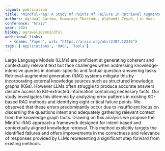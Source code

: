 ```yaml
---
layout: publication
title: "Mindful-rag: A Study Of Points Of Failure In Retrieval Augmented Generation"
authors: Agrawal Garima, Kumarage Tharindu, Alghamdi Zeyad, Liu Huan
conference: "Arxiv"
year: 2024
bibkey: agrawal2024mindful
additional_links:
  - {name: "Paper", url: "https://arxiv.org/abs/2407.12216"}
tags: ['Applications', 'RAG', 'Tools']
---
```

Large Language Models (LLMs) are proficient at generating coherent and contextually relevant text but face challenges when addressing knowledge-intensive queries in domain-specific and factual question-answering tasks. Retrieval-augmented generation (RAG) systems mitigate this by incorporating external knowledge sources such as structured knowledge graphs (KGs). However LLMs often struggle to produce accurate answers despite access to KG-extracted information containing necessary facts. Our study investigates this dilemma by analyzing error patterns in existing KG-based RAG methods and identifying eight critical failure points. We observed that these errors predominantly occur due to insufficient focus on discerning the questions intent and adequately gathering relevant context from the knowledge graph facts. Drawing on this analysis we propose the Mindful-RAG approach a framework designed for intent-based and contextually aligned knowledge retrieval. This method explicitly targets the identified failures and offers improvements in the correctness and relevance of responses provided by LLMs representing a significant step forward from existing methods.
